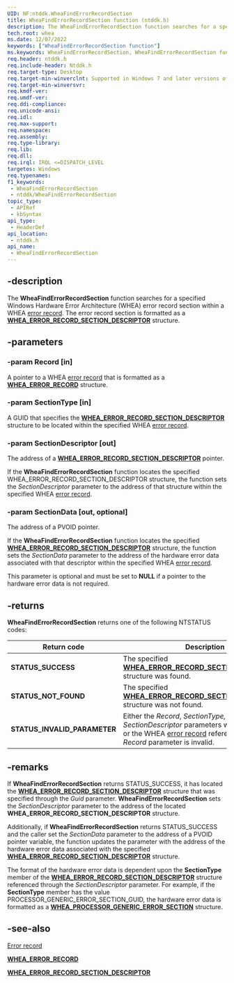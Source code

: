 ```yaml
---
UID: NF:ntddk.WheaFindErrorRecordSection
title: WheaFindErrorRecordSection function (ntddk.h)
description: The WheaFindErrorRecordSection function searches for a specified Windows Hardware Error Architecture (WHEA) error record section within a WHEA error record. The error record section is formatted as a WHEA_ERROR_RECORD_SECTION_DESCRIPTOR structure.
tech.root: whea
ms.date: 12/07/2022
keywords: ["WheaFindErrorRecordSection function"]
ms.keywords: WheaFindErrorRecordSection, WheaFindErrorRecordSection function [WHEA Drivers and Applications], ntddk/WheaFindErrorRecordSection, whea.wheafinderrorrecordsection, whearef2_fe7f8220-081d-475c-9230-d59cff81164d.xml
req.header: ntddk.h
req.include-header: Ntddk.h
req.target-type: Desktop
req.target-min-winverclnt: Supported in Windows 7 and later versions of Windows.
req.target-min-winversvr: 
req.kmdf-ver: 
req.umdf-ver: 
req.ddi-compliance: 
req.unicode-ansi: 
req.idl: 
req.max-support: 
req.namespace: 
req.assembly: 
req.type-library: 
req.lib: 
req.dll: 
req.irql: IRQL <=DISPATCH_LEVEL
targetos: Windows
req.typenames: 
f1_keywords:
 - WheaFindErrorRecordSection
 - ntddk/WheaFindErrorRecordSection
topic_type:
 - APIRef
 - kbSyntax
api_type:
 - HeaderDef
api_location:
 - ntddk.h
api_name:
 - WheaFindErrorRecordSection
---
```


## -description

The **WheaFindErrorRecordSection** function searches for a specified Windows Hardware Error Architecture (WHEA) error record section within a WHEA [error record](/windows-hardware/drivers/whea/error-records). The error record section is formatted as a [**WHEA_ERROR_RECORD_SECTION_DESCRIPTOR**](./ns-ntddk-_whea_error_record_section_descriptor.md) structure.

## -parameters

### -param Record [in]

A pointer to a WHEA [error record](/windows-hardware/drivers/whea/error-records) that is formatted as a [**WHEA_ERROR_RECORD**](./ns-ntddk-_whea_error_record.md) structure.

### -param SectionType [in]

A GUID that specifies the [**WHEA_ERROR_RECORD_SECTION_DESCRIPTOR**](./ns-ntddk-_whea_error_record_section_descriptor.md) structure to be located within the specified WHEA [error record](/windows-hardware/drivers/whea/error-records).

### -param SectionDescriptor [out]

The address of a [**WHEA_ERROR_RECORD_SECTION_DESCRIPTOR**](./ns-ntddk-_whea_error_record_section_descriptor.md) pointer.

If the **WheaFindErrorRecordSection** function locates the specified WHEA_ERROR_RECORD_SECTION_DESCRIPTOR structure, the function sets the *SectionDescriptor* parameter to the address of that structure within the specified WHEA [error record](/windows-hardware/drivers/whea/error-records).

### -param SectionData [out, optional]

The address of a PVOID pointer.

If the **WheaFindErrorRecordSection** function locates the specified [**WHEA_ERROR_RECORD_SECTION_DESCRIPTOR**](./ns-ntddk-_whea_error_record_section_descriptor.md) structure, the function sets the *SectionData* parameter to the address of the hardware error data associated with that descriptor within the specified WHEA [error record](/windows-hardware/drivers/whea/error-records).

This parameter is optional and must be set to **NULL** if a pointer to the hardware error data is not required.

## -returns

**WheaFindErrorRecordSection** returns one of the following NTSTATUS codes:

| Return code | Description |
|---|---|
| **STATUS_SUCCESS** | The specified [**WHEA_ERROR_RECORD_SECTION_DESCRIPTOR**](./ns-ntddk-_whea_error_record_section_descriptor.md) structure was found. |
| **STATUS_NOT_FOUND** | The specified [**WHEA_ERROR_RECORD_SECTION_DESCRIPTOR**](./ns-ntddk-_whea_error_record_section_descriptor.md) structure was not found. |
| **STATUS_INVALID_PARAMETER** | Either the *Record*, *SectionType,* or *SectionDescriptor* parameters were set to **NULL**, or the WHEA [error record](/windows-hardware/drivers/whea/error-records) referenced through the *Record* parameter is invalid. |

## -remarks

If **WheaFindErrorRecordSection** returns STATUS_SUCCESS, it has located the [**WHEA_ERROR_RECORD_SECTION_DESCRIPTOR**](./ns-ntddk-_whea_error_record_section_descriptor.md) structure that was specified through the *Guid* parameter. **WheaFindErrorRecordSection** sets the *SectionDescriptor* parameter to the address of the located **WHEA_ERROR_RECORD_SECTION_DESCRIPTOR** structure.

Additionally, if **WheaFindErrorRecordSection** returns STATUS_SUCCESS and the caller set the *SectionData* parameter to the address of a PVOID pointer variable, the function updates the parameter with the address of the hardware error data associated with the specified [**WHEA_ERROR_RECORD_SECTION_DESCRIPTOR**](./ns-ntddk-_whea_error_record_section_descriptor.md) structure.

The format of the hardware error data is dependent upon the **SectionType** member of the [**WHEA_ERROR_RECORD_SECTION_DESCRIPTOR**](./ns-ntddk-_whea_error_record_section_descriptor.md) structure referenced through the *SectionDescriptor* parameter. For example, if the **SectionType** member has the value PROCESSOR_GENERIC_ERROR_SECTION_GUID, the hardware error data is formatted as a [**WHEA_PROCESSOR_GENERIC_ERROR_SECTION**](./ns-ntddk-_whea_processor_generic_error_section.md) structure.

## -see-also

[Error record](/windows-hardware/drivers/whea/error-records)

[**WHEA_ERROR_RECORD**](./ns-ntddk-_whea_error_record.md)

[**WHEA_ERROR_RECORD_SECTION_DESCRIPTOR**](./ns-ntddk-_whea_error_record_section_descriptor.md)